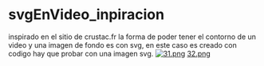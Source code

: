 # svgEnVideo_inpiracion

inspirado en el sitio de crustac.fr
la forma de poder tener el contorno de un video y una imagen de fondo es con svg, en este caso es creado con codigo
hay que probar con una imagen svg.
[![31.png](https://i.postimg.cc/XJm9NCrZ/31.png)](https://postimg.cc/qhcNjgX0)
[32.png](https://postimg.cc/rzJd40wN)
